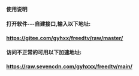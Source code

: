 #### 使用说明
#### 打开软件---自建接口,输入以下地址:
#### https://gitee.com/gyhxx/freedtv/raw/master/
#### 访问不正常的可用以下加速地址:
#### https://raw.sevencdn.com/gyhxxx/freedtv/main/

